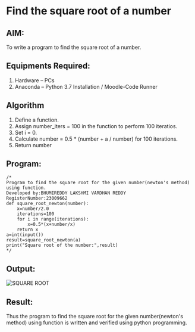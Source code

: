 # Find the square root of a number

## AIM:
To write a program to find the square root of a number.

## Equipments Required:
1. Hardware – PCs
2. Anaconda – Python 3.7 Installation / Moodle-Code Runner

## Algorithm
1. Define a function.
2. Assign number_iters = 100 in the function to perform 100 iteratios.
3. Set i = 0.
4. Calculate  number = 0.5 * (number + a / number) for 100 iterations.
5. Return number

## Program:
```
/*
Program to find the square root for the given number(newton's method) using function.
Developed by:BHUMIREDDY LAKSHMI VARDHAN REDDY 
RegisterNumber:23009662
def square_root_newton(number):
    x=number/2.0
    iterations=100
    for i in range(iterations):
        x=0.5*(x+number/x)
    return x
a=int(input())
result=square_root_newton(a)
print("Square root of the number:",result)
*/
```
## Output:
![SQUARE ROOT](https://github.com/BhumireddyLakshmivardhanreddy/Square-root-of-a-number/assets/148514637/6a3c4622-0d27-43b9-89ca-19ad787690fa)
## Result:
Thus the program to find the square root for the given number(newton's method) using function is written and verified using python programming.
